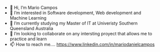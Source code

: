 - 👋 Hi, I’m Mario Campos
- 👀 I’m interested in Software development, Web development and Machine Learning 
- 🌱 I’m currently studying my Master of IT at Univeristy Southern Queensland Australia 
- 💞️ I’m looking to collaborate on any intersting proyect that allows me to practice and learn  
- 📫 How to reach me.... https://www.linkedin.com/in/mariodanielcampos

<!---
mdtc/mdtc is a ✨ special ✨ repository because its `README.md` (this file) appears on your GitHub profile.
You can click the Preview link to take a look at your changes.
--->
